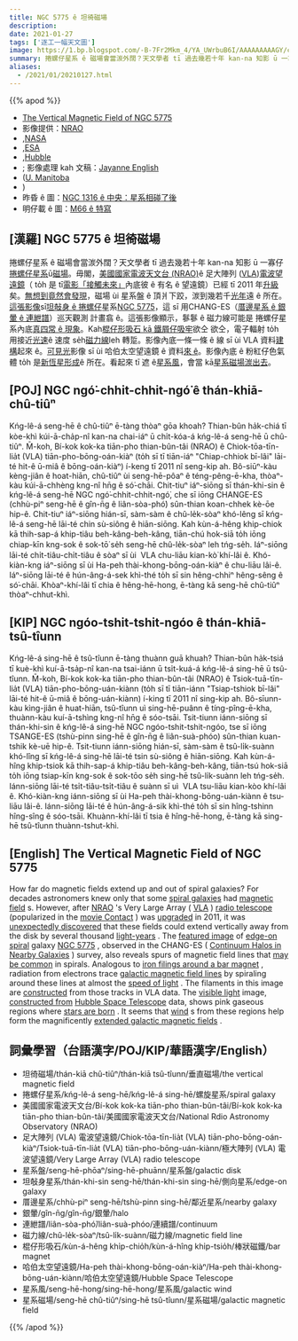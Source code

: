 ```yaml
---
title: NGC 5775 ê 坦徛磁場
description:
date: 2021-01-27
tags: ['逐工一幅天文圖']
image: https://1.bp.blogspot.com/-B-7Fr2Mkm_4/YA_UWrbuB6I/AAAAAAAAAGY/cbL84EPm-x0LQC4LmJNk_50LtiZvu0zMgCLcBGAsYHQ/s1080/NGC5775_NraoEnglish_1080.jpeg
summary: 捲螺仔星系 ê 磁場會當湠外闊？天文學者 tī 過去幾若十年 kan-na 知影 ū 一寡仔捲螺仔星系。
aliases:
  - /2021/01/20210127.html
---
```


{{% apod %}}

- [The Vertical Magnetic Field of NGC 5775](https://apod.nasa.gov/apod/ap210127.html)
- 影像提供：[NRAO](https://public.nrao.edu/)
- ,[NASA](https://www.nasa.gov/)
- ,[ESA](https://www.esa.int/)
- ,[Hubble](https://www.nasa.gov/mission_pages/hubble/about)
- ; 影像處理 kah 文稿：[Jayanne English](http://www2.physics.umanitoba.ca/u/english/)
- ([U. Manitoba](https://sci.umanitoba.ca/physics-astronomy/)
- )
- 昨昏 ê 圖：[NGC 1316 ê 中央：星系相碰了後](https://apod-taigi.blogspot.com/2021/01/20210126.html)
- 明仔載 ê 圖：[M66 ê 特寫](https://apod-taigi.blogspot.com/2021/01/20210128.html)

## [漢羅] NGC 5775 ê 坦徛磁場

捲螺仔星系 ê 磁場會當湠外闊？天文學者 tī 過去幾若十年 kan-na 知影 ū 一寡仔[捲螺仔星系](https://en.wikipedia.org/wiki/Spiral_galaxy)ū[磁場](https://en.wikipedia.org/wiki/Magnetic_field)。毋閣，[美國國家電波天文台 (NRAO)](https://public.nrao.edu/)ê 足大陣列 ([VLA](https://apod.nasa.gov/apod/ap060514.html))[電波望遠鏡](https://en.wikipedia.org/wiki/Radio_telescope)（ to̍h 是 tī[電影「接觸未來」](https://en.wikipedia.org/wiki/Contact_(1997_American_film))內底彼 ê 有名 ê 望遠鏡）已經 tī 2011 年[升級](https://science.nrao.edu/facilities/vla/docs/manuals/oss2013B/intro/project)矣。[無想到竟然會發現](https://i.imgur.com/MwLMgEJ.jpeg)，磁場 ùi 星系盤 ê 頂爿下跤，湠到幾若千[光年](https://spaceplace.nasa.gov/light-year/en/)遠 ê 所在。[這張影像](https://public.nrao.edu/news/2020-image-contest-winners/)sī[坦敧身 ê 捲螺仔](https://apod.nasa.gov/apod/ap100225.html)星系[NGC 5775](https://en.wikipedia.org/wiki/NGC_5775)，這 sī 用CHANG-ES（[厝邊星系 ê 銀暈 ê 連紲譜](https://www.queensu.ca/changes/)）巡天觀測 計畫翕 ê。這張影像顯示，鬖鬖 ê 磁力線可能是 捲螺仔星系內底[真四常 ê 現象](https://www.queensu.ca/changes/press-releases/)。Kah[棍仔形吸石 kā 鐵屑仔吸牢](https://youtu.be/tfiebTsJDno)欲仝 欲仝，電子輻射 to̍h 用接近[光速](https://youtu.be/nQUwHdSAhmw)ê 速度 se̍h[磁力線](https://apod-taigi.blogspot.com/2021/01/20210120.html)leh 轉踅。影像內底一條一條 ê 線 sī ùi VLA 資料[建構](https://illuminateduniverse.org/2021/01/27/the-yin-and-yang-of-the-visible-and-invisible-in-spiral-galaxies/)起來 ê。[可見光](https://science.nasa.gov/ems/09_visiblelight)影像 sī ùi 哈伯太空望遠鏡 ê 資料[來 ê](https://sites.google.com/site/jayannescosmicportfolio/)。影像內底 ê 粉紅仔色氣體 to̍h 是[新恆星形成](https://science.nasa.gov/astrophysics/focus-areas/how-do-stars-form-and-evolve)ê 所在。看起來 tī 遮 ê[星系風](https://apod.nasa.gov/apod/ap190723.html)，會當 kā[星系磁場湠出去](https://ui.adsabs.harvard.edu/abs/2020A%26A...639A.112K/abstract)。

## [POJ] NGC ngó͘-chhit-chhit-ngó͘ ê thán-khiā-chû-tiûⁿ

Kńg-lê-á seng-hē ê chû-tiûⁿ ē-tàng thòaⁿ gōa khoah? Thian-bûn ha̍k-chiá tī kòe-khì kúi-ā-cha̍p-nî kan-na chai-iáⁿ ū chi̍t-kóa-á kńg-lê-á seng-hē ū chû-tiûⁿ. M̄-koh, Bí-kok kok-ka tiān-pho thian-bûn-tâi (NRAO) ê Chiok-tōa-tīn-lia̍t (VLA) tiān-pho-bōng-oán-kiàⁿ (to̍h sī tī tiān-iáⁿ "Chiap-chhiok bī-lâi" lāi-té hit-ê ū-miâ ê bōng-oán-kiàⁿ) í-keng tī 2011 nî seng-kip ah. Bô-siūⁿ-kàu kèng-jiân ê hoat-hiān, chû-tiûⁿ ùi seng-hē-pôaⁿ ê téng-pêng-ē-kha, thòaⁿ-kàu kúi-ā-chhèng kng-nî hn̄g ê só͘-chāi. Chit-tiuⁿ iáⁿ-siōng sī thán-khi-sin ê kńg-lê-á seng-hē NGC ngó͘-chhit-chhit-ngó͘, che sī iōng CHANGE-ES (chhù-piⁿ seng-hē ê gîn-n̄g ê liân-sòa-phó͘) sûn-thian koan-chhek kè-ōe hip-ê. Chit-tiuⁿ iáⁿ-siōng hián-sī, sàm-sàm ê chû-le̍k-sòaⁿ khó-lêng sī kńg-lê-á seng-hē lāi-té chin sù-siông ê hiān-siōng. Kah kùn-á-hêng khip-chiok kā thih-sap-á khip-tiâu beh-kâng-beh-kâng, tiān-chú hok-siā to̍h iōng chiap-kīn kng-sok ê sok-tō͘ se̍h seng-hē chû-le̍k-sòaⁿ leh tńg-se̍h. Iáⁿ-siōng lāi-té chi̍t-tiâu-chi̍t-tiâu ê sòaⁿ sī ùi  VLA chu-liāu kian-kò͘ khí-lâi ê. Khó-kiàn-kng iáⁿ-siōng sī ùi Ha-peh thài-khong-bōng-oán-kiàⁿ ê chu-liāu lâi-ê. Iáⁿ-siōng lāi-té ê hún-âng-á-sek khì-thé to̍h sī sin hêng-chhiⁿ hêng-sêng ê só͘-chāi. Khòaⁿ-khí-lâi tī chia ê hêng-hē-hong, ē-tàng kā seng-hē chû-tiûⁿ thòaⁿ-chhut-khì.

## [KIP] NGC ngóo-tshit-tshit-ngóo ê thán-khiā-tsû-tîunn

Kńg-lê-á sing-hē ê tsû-tîunn ē-tàng thuànn guā khuah? Thian-bûn ha̍k-tsiá tī kuè-khì kuí-ā-tsa̍p-nî kan-na tsai-iánn ū tsi̍t-kuá-á kńg-lê-á sing-hē ū tsû-tîunn. M̄-koh, Bí-kok kok-ka tiān-pho thian-bûn-tâi (NRAO) ê Tsiok-tuā-tīn-lia̍t (VLA) tiān-pho-bōng-uán-kiànn (to̍h sī tī tiān-iánn "Tsiap-tshiok bī-lâi" lāi-té hit-ê ū-miâ ê bōng-uán-kiànn) í-king tī 2011 nî sing-kip ah. Bô-sīunn-kàu kìng-jiân ê huat-hiān, tsû-tîunn uì sing-hē-puânn ê tíng-pîng-ē-kha, thuànn-kàu kuí-ā-tshìng kng-nî hn̄g ê sóo-tsāi. Tsit-tiunn iánn-siōng sī thán-khi-sin ê kńg-lê-á sing-hē NGC ngóo-tshit-tshit-ngóo, tse sī iōng TSANGE-ES (tshù-pinn sing-hē ê gîn-n̄g ê liân-suà-phóo) sûn-thian kuan-tshik kè-uē hip-ê. Tsit-tiunn iánn-siōng hián-sī, sàm-sàm ê tsû-li̍k-suànn khó-lîng sī kńg-lê-á sing-hē lāi-té tsin sù-siông ê hiān-siōng. Kah kùn-á-hîng khip-tsiok kā thih-sap-á khip-tiâu beh-kâng-beh-kâng, tiān-tsú hok-siā to̍h iōng tsiap-kīn kng-sok ê sok-tōo se̍h sing-hē tsû-li̍k-suànn leh tńg-se̍h. Iánn-siōng lāi-té tsi̍t-tiâu-tsi̍t-tiâu ê suànn sī uì  VLA tsu-liāu kian-kòo khí-lâi ê. Khó-kiàn-kng iánn-siōng sī ùi Ha-peh thài-khong-bōng-uán-kiànn ê tsu-liāu lâi-ê. Iánn-siōng lāi-té ê hún-âng-á-sik khì-thé to̍h sī sin hîng-tshinn hîng-sîng ê sóo-tsāi. Khuànn-khí-lâi tī tsia ê hîng-hē-hong, ē-tàng kā sing-hē tsû-tîunn thuànn-tshut-khì.

## [English] The Vertical Magnetic Field of NGC 5775 

How far do magnetic fields extend up and out of spiral galaxies? For decades astronomers knew only that some [spiral galaxies](https://en.wikipedia.org/wiki/Spiral_galaxy) had [magnetic field](https://en.wikipedia.org/wiki/Magnetic_field) s. However, after [NRAO](https://public.nrao.edu/) 's Very Large Array ( [VLA](https://apod.nasa.gov/apod/ap060514.html) ) [radio telescope](https://en.wikipedia.org/wiki/Radio_telescope) (popularized in the [movie Contact](https://en.wikipedia.org/wiki/Contact_(1997_American_film)) ) was [upgraded](https://science.nrao.edu/facilities/vla/docs/manuals/oss2013B/intro/project) in 2011, it was [unexpectedly discovered](https://i.imgur.com/MwLMgEJ.jpeg) that these fields could extend vertically away from the disk by several thousand [light-years](https://spaceplace.nasa.gov/light-year/en/) . The [featured image](https://public.nrao.edu/news/2020-image-contest-winners/) of [edge-on spiral](https://apod.nasa.gov/apod/ap100225.html) galaxy [NGC 5775](https://en.wikipedia.org/wiki/NGC_5775) , observed in the CHANG-ES ( [Continuum Halos in Nearby Galaxies](https://www.queensu.ca/changes/) ) survey, also reveals spurs of magnetic field lines that [may be common](https://www.queensu.ca/changes/press-releases/) in spirals. Analogous to [iron filings around a bar magnet](https://youtu.be/tfiebTsJDno) , radiation from electrons trace [galactic magnetic field lines](https://apod.nasa.gov/apod/ap210120.html) by spiraling around these lines at almost the [speed of light](https://youtu.be/nQUwHdSAhmw) . The filaments in this image are [constructed](https://illuminateduniverse.org/2021/01/27/the-yin-and-yang-of-the-visible-and-invisible-in-spiral-galaxies/) from those tracks in VLA data. The [visible light](https://science.nasa.gov/ems/09_visiblelight) image, [constructed from](https://sites.google.com/site/jayannescosmicportfolio/) [Hubble Space Telescope](https://www.nasa.gov/mission_pages/hubble/story/index.html) data, shows pink gaseous regions where [stars are born](https://science.nasa.gov/astrophysics/focus-areas/how-do-stars-form-and-evolve) . It seems that [wind](https://apod.nasa.gov/apod/ap190723.html) s from these regions help form the magnificently [extended galactic magnetic fields](https://ui.adsabs.harvard.edu/abs/2020A%26A...639A.112K/abstract) .

## 詞彙學習（台語漢字/POJ/KIP/華語漢字/English）

- 坦徛磁場/thán-kiā chû-tiûⁿ/thán-kiā tsû-tîunn/垂直磁場/the vertical magnetic field
- 捲螺仔星系/kńg-lê-á seng-hē/kńg-lê-á sing-hē/螺旋星系/spiral galaxy
- 美國國家電波天文台/Bí-kok kok-ka tiān-pho thian-bûn-tâi/Bí-kok kok-ka tiān-pho thian-bûn-tâi/美國國家電波天文台/National Rdio Astronomy Observatory (NRAO)
- 足大陣列 (VLA) 電波望遠鏡/Chiok-tōa-tīn-lia̍t (VLA) tiān-pho-bōng-oán-kiàⁿ/Tsiok-tuā-tīn-lia̍t (VLA) tiān-pho-bōng-uán-kiànn/極大陣列 (VLA) 電波望遠鏡/Very Large Array (VLA) radio telescope
- 星系盤/seng-hē-phōaⁿ/sing-hē-phuānn/星系盤/galactic disk
- 坦敧身星系/thán-khi-sin seng-hē/thán-khi-sin sing-hē/側向星系/edge-on galaxy
- 厝邊星系/chhù-piⁿ seng-hē/tshù-pinn sing-hē/鄰近星系/nearby galaxy
- 銀暈/gîn-n̄g/gîn-n̄g/銀暈/halo
- 連紲譜/liân-sòa-phó͘/liân-suà-phóo/連續譜/continuum
- 磁力線/chû-le̍k-sòaⁿ/tsû-li̍k-suànn/磁力線/magnetic field line
- 棍仔形吸石/kùn-á-hêng khi̍p-chio̍h/kùn-á-hîng khi̍p-tsio̍h/棒狀磁鐵/bar magnet
- 哈伯太空望遠鏡/Ha-peh thài-khong-bōng-oán-kiàⁿ/Ha-peh thài-khong-bōng-uán-kiànn/哈伯太空望遠鏡/Hubble Space Telescope
- 星系風/seng-hē-hong/sing-hē-hong/星系風/galactic wind
- 星系磁場/seng-hē chû-tiûⁿ/sing-hē tsû-tîunn/星系磁場/galactic magnetic field

{{% /apod %}}
